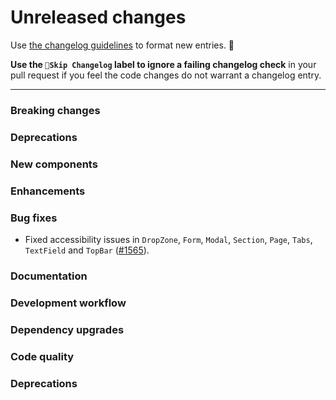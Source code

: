# Unreleased changes

Use [the changelog guidelines](https://git.io/polaris-changelog-guidelines) to format new entries. 💜

**Use the `🤖Skip Changelog` label to ignore a failing changelog check** in your pull request if you feel the code changes do not warrant a changelog entry.

---

### Breaking changes

### Deprecations

### New components

### Enhancements

### Bug fixes

- Fixed accessibility issues in `DropZone`, `Form`, `Modal`, `Section`, `Page`, `Tabs`, `TextField` and `TopBar` ([#1565](pulls/1565)).

### Documentation

### Development workflow

### Dependency upgrades

### Code quality

### Deprecations

